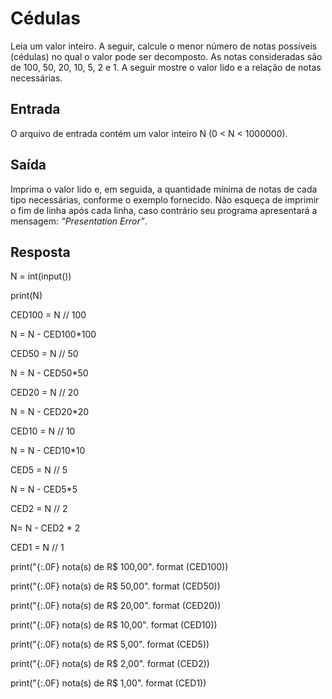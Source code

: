 # Cédulas

Leia um valor inteiro. A seguir, calcule o menor número de notas possíveis (cédulas) no qual o valor pode ser decomposto. As notas consideradas são de 100, 50, 20, 10, 5, 2 e 1. A seguir mostre o valor lido e a relação de notas necessárias.

## Entrada

O arquivo de entrada contém um valor inteiro N (0 < N < 1000000).

## Saída

Imprima o valor lido e, em seguida, a quantidade mínima de notas de cada tipo necessárias, conforme o exemplo fornecido. Não esqueça de imprimir o fim de linha após cada linha, caso contrário seu programa apresentará a mensagem: *“Presentation Error”*.

## Resposta

N = int(input())

print(N)

CED100 = N // 100

N = N - CED100*100

CED50 = N // 50

N = N - CED50*50

CED20 = N // 20

N = N - CED20*20

CED10 = N // 10

N = N - CED10*10

CED5 = N // 5

N = N - CED5*5

CED2 = N // 2

N= N - CED2 * 2

CED1 = N // 1

print("{:.0F} nota(s) de R$ 100,00". format (CED100))

print("{:.0F} nota(s) de R$ 50,00". format (CED50))

print("{:.0F} nota(s) de R$ 20,00". format (CED20))

print("{:.0F} nota(s) de R$ 10,00". format (CED10))

print("{:.0F} nota(s) de R$ 5,00". format (CED5))

print("{:.0F} nota(s) de R$ 2,00". format (CED2))

print("{:.0F} nota(s) de R$ 1,00". format (CED1))